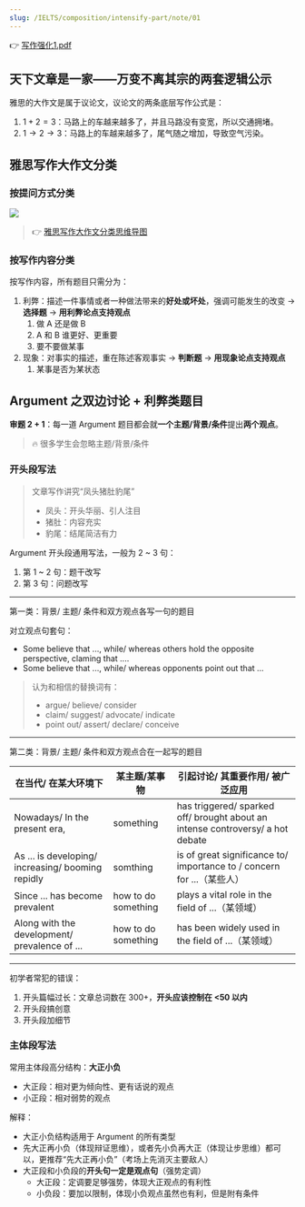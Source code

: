 ```yaml
---
slug: /IELTS/composition/intensify-part/note/01
---
```


👉 [写作强化1.pdf](./写作强化1.pdf)

## 天下文章是一家——万变不离其宗的两套逻辑公示

雅思的大作文是属于议论文，议论文的两条底层写作公式是：
1. $1 + 2 = 3$：马路上的车越来越多了，并且马路没有变宽，所以交通拥堵。
1. $1 → 2 → 3$：马路上的车越来越多了，尾气随之增加，导致空气污染。

## 雅思写作大作文分类

### 按提问方式分类

![](https://img.wukaipeng.com//2024/07/19-220234-tbTSpK-image-20240719220234086.png)

> 👉 [雅思写作大作文分类思维导图](https://v0oyefxd4a.feishu.cn/wiki/YuKMwZyd7i4rH3kA91sc2dPInCh?from=from_copylink)

### 按写作内容分类

按写作内容，所有题目只需分为：

1. 利弊：描述一件事情或者一种做法带来的**好处或坏处**，强调可能发生的改变 → **选择题** → **用利弊论点支持观点**
   1. 做 A 还是做 B
   2. A 和 B 谁更好、更重要
   3. 要不要做某事
2. 现象：对事实的描述，重在陈述客观事实 → **判断题** → **用现象论点支持观点**
   1. 某事是否为某状态



## Argument 之双边讨论 + 利弊类题目

**审题 2 + 1**：每一道 Argument 题目都会就**一个主题/背景/条件**提出**两个观点**。

> 🔥 很多学生会忽略主题/背景/条件



### 开头段写法

> 文章写作讲究“凤头猪肚豹尾”
>
> - 凤头：开头华丽、引人注目
> - 猪肚：内容充实
> - 豹尾：结尾简洁有力

Argument 开头段通用写法，一般为 2 ~ 3 句：

1. 第 1 ~ 2 句：题干改写
2. 第 3 句：问题改写

---

第一类：背景/ 主题/ 条件和双方观点各写一句的题目

对立观点句套句：

- Some believe that ..., while/ whereas others hold the opposite perspective, claming that ....
- Some believe that ..., while/ whereas opponents point out that ...

> 认为和相信的替换词有：
>
> - argue/ believe/ consider
> - claim/ suggest/ advocate/ indicate
> - point out/ assert/ declare/ conceive

---

第二类：背景/ 主题/ 条件和双方观点合在一起写的题目

| 在当代/ 在某大环境下                              | 某主题/某事物       | 引起讨论/ 其重要作用/ 被广泛应用                             |
| ------------------------------------------------- | ------------------- | ------------------------------------------------------------ |
| Nowadays/ In the present era,                     | something           | has triggered/ sparked off/ brought about an intense controversy/ a hot debate |
| As ... is developing/ increasing/ booming repidly | somthing            | is of great significance to/ importance to / concern for ...（某些人） |
| Since ... has become prevalent                    | how to do something | plays a vital role in the field of ...（某领域）             |
| Along with the development/ prevalence of ...     | how to do something | has been widely used in the field of ...（某领域）           |

---

初学者常犯的错误：

1. 开头篇幅过长：文章总词数在 300+，**开头应该控制在 \<50 以内**
2. 开头段搞创意
3. 开头段加细节



### 主体段写法

常用主体段高分结构：**大正小负**

- 大正段：相对更为倾向性、更有话说的观点
- 小正段：相对弱势的观点

解释：

- 大正小负结构适用于 Argument 的所有类型
- 先大正再小负（体现辩证思维），或者先小负再大正（体现让步思维）都可以，更推荐“先大正再小负”（考场上先消灭主要敌人）
- 大正段和小负段的**开头句一定是观点句**（强势定调）
  - 大正段：定调要足够强势，体现大正观点的有利性
  - 小负段：要加以限制，体现小负观点虽然也有利，但是附有条件



























